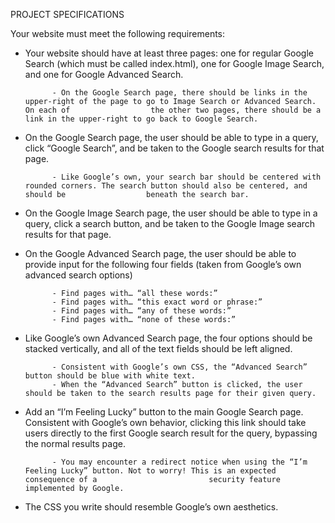 PROJECT SPECIFICATIONS

Your website must meet the following requirements:

- Your website should have at least three pages: one for regular Google Search (which must be called index.html), one for Google Image Search, 	 and one for Google Advanced Search.
			
			- On the Google Search page, there should be links in the upper-right of the page to go to Image Search or Advanced Search. On each of 					the other two pages, there should be a link in the upper-right to go back to Google Search.
	
- On the Google Search page, the user should be able to type in a query, click “Google Search”, and be taken to the Google search results for 	that page.
			
			- Like Google’s own, your search bar should be centered with rounded corners. The search button should also be centered, and should be 					beneath the search bar.

- On the Google Image Search page, the user should be able to type in a query, click a search button, and be taken to the Google Image search 	results for that page.

- On the Google Advanced Search page, the user should be able to provide input for the following four fields (taken from Google’s own advanced  	search options)
			
			- Find pages with… “all these words:”
			- Find pages with… “this exact word or phrase:”
			- Find pages with… “any of these words:”
			- Find pages with… “none of these words:”
			
- Like Google’s own Advanced Search page, the four options should be stacked vertically, and all of the text fields should be left aligned.
			
			- Consistent with Google’s own CSS, the “Advanced Search” button should be blue with white text.
			- When the “Advanced Search” button is clicked, the user should be taken to the search results page for their given query.
			
- Add an “I’m Feeling Lucky” button to the main Google Search page. Consistent with Google’s own behavior, clicking this link should take users 	directly to the first Google search result for the query, bypassing the normal results page.
			
			- You may encounter a redirect notice when using the “I’m Feeling Lucky” button. Not to worry! This is an expected consequence of a 						security feature implemented by Google.
			
- The CSS you write should resemble Google’s own aesthetics.
